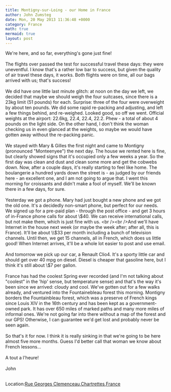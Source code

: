 ```yaml
---
title: Montigny-sur-Loing - our Home in France
author: John Zumsteg
date: Mon, 20 May 2013 11:36:48 +0000
category: France
math: true
mermaid: true
layout: post
---
```

We're here, and so far, everything's gone just fine!<br /><br />The flights over passed the test for successful travel these days: they were uneventful. I know that's a rather low bar to success, but given the quality of air travel these days, it works. Both flights were on time, all our bags arrived with us; that's success!<br /><br />We did have one little last minute glitch: at noon on the day we left, we decided that maybe we should weigh the four suitcases, since there is a 23kg limit (51 pounds) for each. Surprise: three of the four were overweight by about ten pounds. We did some rapid re-packing and adjusting, and left a few things behind, and re-weighed. Looked good, so off we went. Official weights at the airport: 22.6kg, 22.4, 22.4, 22.2. Phew - a total of about 4 pounds on the light side. On the other hand, I don't think the woman checking us in even glanced at the weights, so maybe we would have gotten away without the re-packing panic.<br /><br />We stayed with Mary &amp; Gilles the first night and came to Montigny (pronounced "Monteenyee") the next day. The house we rented here is fine, but clearly showed signs that it's occupied only a few weeks a year. So the first day was clean and dust and clean some more and get the cobwebs down. Now, after a couple days, it's really starting to feel like home. The boulangerie a hundred yards down the street is - as judged by our friends here - an excellent one, and I am not going to argue that. I went this morning for croissants and didn't make a fool of myself. We'll be known there in a few days, for sure.<br /><br />Yesterday we got a phone. Mary had just bought a new phone and we got the old one. It's a decidedly non-smart phone, but perfect for our needs. We signed up for a pre-paid plan - through the post office - and get 3 hours of in-France phone calls for about \\$40. We can receive international calls, but not make them, which is just fine with us. <br /><br />And we'll have Internet in the house next week (or maybe the week after; after all, this is France). It'll be about \\$33 per month including a bunch of television channels. Until then, we get 15 channels, all in French, which does us little good! When Internet arrives, it'll be a whole lot easier to post and use email. <br /><br />And tomorrow we pick up our car, a Renault Clio4. It's a sporty little car and should get over 40 mpg on diesel. Diesel is cheaper that gasoline here, but I think it's still about \\$7 per gallon.<br /><br />France has had the coolest Spring ever recorded (and I'm not talking about "coolest" in the 'hip' sense, but temperature sense) and that's the way it's been since we arrived: cloudy and cool. We've gotten out for a few walks already, and ventured into the Fountainebleau forest this morning. Montigny borders the Fountainbleau forest, which was a preserve of French kings since Louis XIV in the 16th century and has been kept as a government-owned park. It has over 650 miles of marked paths and many more miles of informal ones. We're not going far into there without a map of the forest and our GPS! Otherwise, I can guarantee we'd get lost and probably never be seen again.<br /><br />So that's it for now. I think it is really sinking in that we're going to be here almost five more months. Guess I'd better call that woman we know about French lessons...<br /><br />A tout a l'heure!<br /><br />John<br /><br /><p class='blogpress_location'>Location:<a href='http://maps.google.com/maps?q=Rue%20Georges%20Clemenceau,Chartrettes,France%4048.487054%2C2.702006&amp;z=10'>Rue Georges Clemenceau,Chartrettes,France</a></p>
